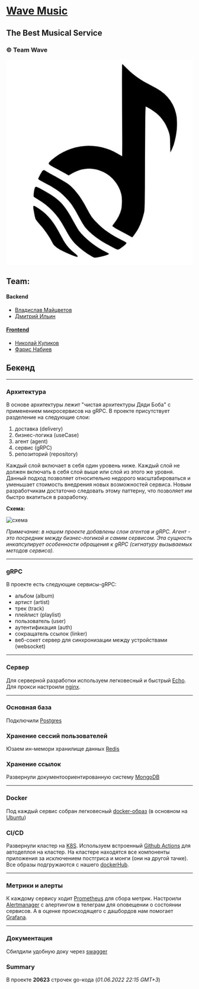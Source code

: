 # [Wave Music](https://wave-music.online)

## The Best Musical Service

### © Team Wave

![Team Wave](logo.jpg "logo")

## Team:

#### Backend

- [Владислав Майцветов](https://github.com/Mausved)
- [Дмитрий Ильин](https://github.com/Neytrinoo)

#### [Frontend](https://github.com/frontend-park-mail-ru/2022_1_Wave)

- [Николай Куликов](https://github.com/NNKulickov)
- [Фарис Набиев](https://github.com/rflban)

## Бекенд

---

### Архитектура

В основе архитектуры лежит "чистая архитектуры Дяди Боба" с применением микросервисов на gRPC. В проекте присутствует
разделение на следующие слои:

1. доставка (delivery)
2. бизнес-логика (useCase)
3. агент (agent)
4. сервис (gRPC)
5. репозиторий (repository)

Каждый слой включает в себя один уровень ниже. Каждый слой не должен включать в себя слой выше или слой из этого же
уровня. Данный подход позволяет относительно недорого масштабироваться и уменьшает стоимость внедрения новых
возможностей сервиса. Новым разработчикам достаточно следовать этому паттерну, что позволяет им быстро вкатиться в
разработку.

**Схема:**

![схема](https://github.com/bxcodec/go-clean-arch/raw/master/clean-arch.png "схема")

*Примечание: в нашем проекте добавлены слои агентов и gRPC. Агент - это посредник между бизнес-логикой и самим сервисом.
Эта сущность инкапсулирует особенности обращения к gRPC (сигнатуру вызываемых методов сервиса).*

---

### gRPC

В проекте есть следующие сервисы-gRPC:

- альбом (album)
- артист (artist)
- трек (track)
- плейлист (playlist)
- пользователь (user)
- аутентификация (auth)
- сокращатель ссылок (linker)
- веб-сокет сервер для синхронизации между устройствами (websocket)

---

### Сервер

Для серверной разработки используем легковесный и быстрый [Echo](https://echo.labstack.com/). Для прокси
настроили [nginx](https://nginx.org/).

---

### Основная база

Подключили [Postgres](https://www.postgresql.org/)

### Хранение сессий пользователей

Юзаем ин-мемори хранилище данных [Redis](https://redis.io/)

### Хранение ссылок

Развернули документоориентированную систему [MongoDB](https://www.mongodb.com/)

---

### Docker

Под каждый сервис собран легковесный [docker-образ](https://www.docker.com/) (в основном
на [Ubuntu](https://ubuntu.com/))

### CI/CD

Развернули кластер на [K8S](https://kubernetes.io/ru/). Используем
встроенный [Github Actions](https://github.com/features/actions) для автодеплоя на кластер. На кластере находятся все
компоненты приложения за исключением постгриса и монги (они на другой тачке). Все образы подгружаются с
нашего [dockerHub](https://hub.docker.com/).

---

### Метрики и алерты

К каждому сервису ходит [Prometheus](https://prometheus.io/) для сбора метрик.
Настроили [Alertmanager](https://prometheus.io/docs/alerting/latest/alertmanager/) с алертингом в телеграм для
оповещении о состоянии сервисов. А в оценке происходящего с дашбордов нам помогает [Grafana](https://grafana.com/).

---

### Документация

Сбилдили удобную доку через [swagger](https://github.com/swaggo/swag)

### Summary

В проекте **20623** строчек go-кода (*01.06.2022 22:15 GMT+3*)




